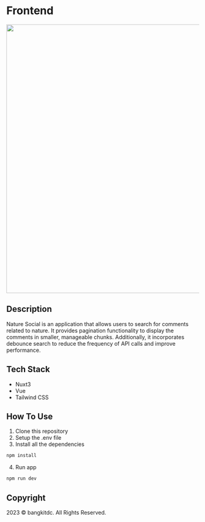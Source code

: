 # Frontend

<div align="center">
    <img src="https://github.com/bangkitdc/frontend-redcomm-intern/blob/master/assets/fe-vid.gif" width=700>
</div>

## Description
Nature Social is an application that allows users to search for comments related to nature. It provides pagination functionality to display the comments in smaller, manageable chunks. Additionally, it incorporates debounce search to reduce the frequency of API calls and improve performance.

## Tech Stack
- Nuxt3
- Vue
- Tailwind CSS

## How To Use
1. Clone this repository
2. Setup the .env file
3. Install all the dependencies
```bash
npm install
```
4. Run app
```bash 
npm run dev
```

## Copyright
2023 © bangkitdc. All Rights Reserved.
